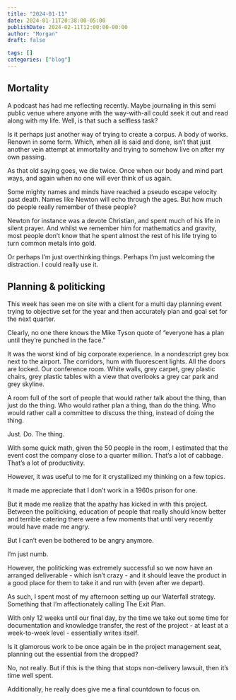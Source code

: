 ```yaml
---
title: "2024-01-11"
date: 2024-01-11T20:38:00-05:00
publishDate: 2024-02-11T12:00:00-00:00
author: "Morgan"
draft: false

tags: []
categories: ["blog"]
---
```


## Mortality

A podcast has had me reflecting recently. Maybe journaling in this semi public venue where anyone with the way-with-all could seek it out and read along with my life. Well, is that such a selfless task?

Is it perhaps just another way of trying to create a corpus. A body of works. Renown in some form. Which, when all is said and done, isn’t that just another vein attempt at immortality and trying to somehow live on after my own passing.

As that old saying goes, we die twice. Once when our body and mind part ways, and again when no one will ever think of us again.

Some mighty names and minds have reached a pseudo escape velocity past death. Names like Newton will echo through the ages. But how much do people really remember of these people?

Newton for instance was a devote Christian, and spent much of his life in silent prayer. And whilst we remember him for mathematics and gravity, most people don’t know that he spent almost the rest of his life trying to turn common metals into gold.

Or perhaps I’m just overthinking things. Perhaps I’m just welcoming the distraction. I could really use it.

## Planning & politicking

This week has seen me on site with a client for a multi day planning event trying to objective set for the year and then accurately plan and goal set for the next quarter.

Clearly, no one there knows the Mike Tyson quote of “everyone has a plan until they’re punched in the face.”

It was the worst kind of big corporate experience. In a nondescript grey box next to the airport. The corridors, hum with fluorescent lights. All the doors are locked. Our conference room. White walls, grey carpet, grey plastic chairs, grey plastic tables with a view that overlooks a grey car park and grey skyline.

A room full of the sort of people that would rather talk about the thing, than just do the thing. Who would rather plan a thing, than do the thing. Who would rather call a committee to discuss the thing, instead of doing the thing.

Just. Do. The thing.

With some quick math, given the 50 people in the room, I estimated that the event cost the company close to a quarter million. That’s a lot of cabbage. That’s a lot of productivity.

However, it was useful to me for it crystallized my thinking on a few topics.

It made me appreciate that I don’t work in a 1960s prison for one.

But it made me realize that the apathy has kicked in with this project. Between the politicking, education of people that really should know better and terrible catering there were a few moments that until very recently would have made me angry.

But I can’t even be bothered to be angry anymore.

I’m just numb.

However, the politicking was extremely successful so we now have an arranged deliverable - which isn’t crazy - and it should leave the product in a good place for them to take it and run with (even after we depart).

As such, I spent most of my afternoon setting up our Waterfall strategy. Something that I’m affectionately calling The Exit Plan.

With only 12 weeks until our final day, by the time we take out some time for documentation and knowledge transfer, the rest of the project - at least at a week-to-week level - essentially writes itself.

Is it glamorous work to be once again be in the project management seat, planning out the essential from the dropped?

No, not really. But if this is the thing that stops non-delivery lawsuit, then it’s time well spent.

Additionally, he really does give me a final countdown to focus on.
